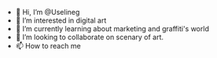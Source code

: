 - 👋 Hi, I’m @Uselineg
- 👀 I’m interested in digital art
- 🌱 I’m currently learning about marketing and graffiti's world
- 💞️ I’m looking to collaborate on scenary of art.
- 📫 How to reach me 

<!---
Uselineg/Uselineg is a ✨ special ✨ repository because its `README.md` (this file) appears on your GitHub profile.
You can click the Preview link to take a look at your changes.
--->
